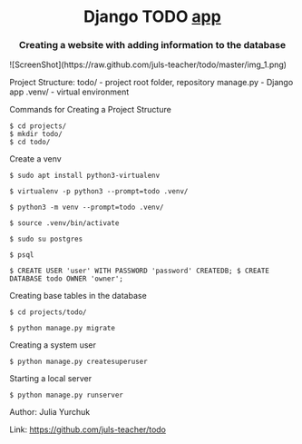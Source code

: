 <h1 align="center">Django TODO <a href="https://github.com/juls-teacher/todo" target="_blank">app</a> 
<h3 align="center">Creating a website with adding information to the database</h3>
![ScreenShot](https://raw.github.com/juls-teacher/todo/master/img_1.png)

Project Structure:
  todo/ - project root folder, repository
  manage.py - Django app
  .venv/ - virtual environment

Commands for Creating a Project Structure

    $ cd projects/
    $ mkdir todo/
    $ cd todo/


Сreate a venv

    $ sudo apt install python3-virtualenv

    $ virtualenv -p python3 --prompt=todo .venv/

    $ python3 -m venv --prompt=todo .venv/

    $ source .venv/bin/activate

    $ sudo su postgres

    $ psql

    $ CREATE USER 'user' WITH PASSWORD 'password' CREATEDB; $ CREATE DATABASE todo OWNER 'owner';

Creating base tables in the database

    $ cd projects/todo/

    $ python manage.py migrate

Creating a system user

    $ python manage.py createsuperuser

Starting a local server

    $ python manage.py runserver


Author: Julia Yurchuk 

Link: https://github.com/juls-teacher/todo
